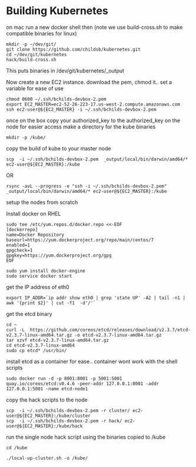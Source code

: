 
# Building Kubernetes 

on  mac run a new docker shell then (note we use build-cross.sh to make compatible binaries for linux)
```
mkdir -p ~/dev/git/
git clone https://github.com/childsb/kubernetes.git
cd ~/dev/git/kubernetes
hack/build-cross.sh 
```

This puts binaries in /dev/git/kubernetes/_output

Now create a new EC2 instance.  download the pem, chmod it..
set a variable for ease of use

```
chmod 0600 ~/.ssh/bchilds-devbox-2.pem
export EC2_MASTER=ec2-52-26-223-17.us-west-2.compute.amazonaws.com
ssh ec2-user@${EC2_MASTER} -i ~/.ssh/bchilds-devbox-2.pem
```
once on the box copy your authorized_key to the authorized_key on the node for easier access
make a directory for the kube binaries
```
mkdir -p /kube/
```

copy the build of kube to your master node
```
scp  -i ~/.ssh/bchilds-devbox-2.pem  _output/local/bin/darwin/amd64/*  ec2-user@${EC2_MASTER}:/kube
```
OR
```
rsync -avL --progress -e "ssh -i ~/.ssh/bchilds-devbox-2.pem"  _output/local/bin/darwin/amd64/* ec2-user@${EC2_MASTER}:/kube
```

setup the nodes from scratch

Install docker on RHEL
```
sudo tee /etc/yum.repos.d/docker.repo <<-EOF
[dockerrepo]
name=Docker Repository
baseurl=https://yum.dockerproject.org/repo/main/centos/7
enabled=1
gpgcheck=1
gpgkey=https://yum.dockerproject.org/gpg
EOF

sudo yum install docker-engine
sudo service docker start
```

get the IP address of eth0
```
export IP_ADDR=`ip addr show eth0 | grep 'state UP' -A2 | tail -n1 | awk '{print $2}' | cut -f1  -d'/'`
```

get the etcd binary
```
cd ~
curl -L  https://github.com/coreos/etcd/releases/download/v2.3.7/etcd-v2.3.7-linux-amd64.tar.gz -o etcd-v2.3.7-linux-amd64.tar.gz
tar xzvf etcd-v2.3.7-linux-amd64.tar.gz
cd etcd-v2.3.7-linux-amd64
sudo cp etcd* /usr/bin/
```

install etcd as a container for ease.. container wont work with the shell scripts
```
sudo docker run -d -p 8001:8001 -p 5001:5001 quay.io/coreos/etcd:v0.4.6 -peer-addr 127.0.0.1:8001 -addr 127.0.0.1:5001 -name etcd-node1
```
copy the hack scripts to the node
```
scp  -i ~/.ssh/bchilds-devbox-2.pem -r cluster/ ec2-user@${EC2_MASTER}:/kube/cluster
scp  -i ~/.ssh/bchilds-devbox-2.pem -r hack/ ec2-user@${EC2_MASTER}:/kube/hack
```
run the single node hack script using the binaries copied to /kube
```
cd /kube

./local-up-cluster.sh -o /kube/
```
